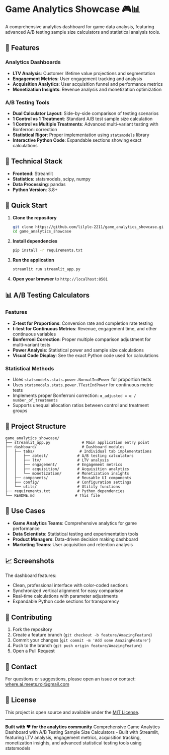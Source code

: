 # Game Analytics Showcase 🎮📊

A comprehensive analytics dashboard for game data analysis, featuring advanced A/B testing sample size calculators and statistical analysis tools.

## 🌟 Features

### Analytics Dashboards
- **LTV Analysis**: Customer lifetime value projections and segmentation
- **Engagement Metrics**: User engagement tracking and analysis
- **Acquisition Analytics**: User acquisition funnel and performance metrics
- **Monetization Insights**: Revenue analysis and monetization optimization

### A/B Testing Tools
- **Dual Calculator Layout**: Side-by-side comparison of testing scenarios
- **1 Control vs 1 Treatment**: Standard A/B test sample size calculation
- **1 Control vs Multiple Treatments**: Advanced multi-variant testing with Bonferroni correction
- **Statistical Rigor**: Proper implementation using `statsmodels` library
- **Interactive Python Code**: Expandable sections showing exact calculations

## 🔧 Technical Stack

- **Frontend**: Streamlit
- **Statistics**: statsmodels, scipy, numpy
- **Data Processing**: pandas
- **Python Version**: 3.8+

## 🚀 Quick Start

1. **Clone the repository**
   ```bash
   git clone https://github.com/lilyle-2211/game_analytics_showcase.git
   cd game_analytics_showcase
   ```

2. **Install dependencies**
   ```bash
   pip install -r requirements.txt
   ```

3. **Run the application**
   ```bash
   streamlit run streamlit_app.py
   ```

4. **Open your browser** to `http://localhost:8501`

## 📊 A/B Testing Calculators

### Features
- **Z-test for Proportions**: Conversion rate and completion rate testing
- **t-test for Continuous Metrics**: Revenue, engagement time, and other continuous variables
- **Bonferroni Correction**: Proper multiple comparison adjustment for multi-variant tests
- **Power Analysis**: Statistical power and sample size calculations
- **Visual Code Display**: See the exact Python code used for calculations

### Statistical Methods
- Uses `statsmodels.stats.power.NormalIndPower` for proportion tests
- Uses `statsmodels.stats.power.TTestIndPower` for continuous metric tests
- Implements proper Bonferroni correction: `α_adjusted = α / number_of_treatments`
- Supports unequal allocation ratios between control and treatment groups

## 📁 Project Structure

```
game_analytics_showcase/
├── streamlit_app.py              # Main application entry point
├── dashboard/                    # Dashboard modules
│   ├── tabs/                    # Individual tab implementations
│   │   ├── abtest/             # A/B testing calculators
│   │   ├── ltv/                # LTV analysis
│   │   ├── engagement/         # Engagement metrics
│   │   ├── acquisition/        # Acquisition analytics
│   │   └── monetization/       # Monetization insights
│   ├── components/             # Reusable UI components
│   ├── config/                 # Configuration settings
│   └── utils/                  # Utility functions
├── requirements.txt            # Python dependencies
└── README.md                  # This file
```

## 🎯 Use Cases

- **Game Analytics Teams**: Comprehensive analytics for game performance
- **Data Scientists**: Statistical testing and experimentation tools
- **Product Managers**: Data-driven decision making dashboard
- **Marketing Teams**: User acquisition and retention analysis

## 📈 Screenshots

The dashboard features:
- Clean, professional interface with color-coded sections
- Synchronized vertical alignment for easy comparison
- Real-time calculations with parameter adjustments
- Expandable Python code sections for transparency

## 🤝 Contributing

1. Fork the repository
2. Create a feature branch (`git checkout -b feature/AmazingFeature`)
3. Commit your changes (`git commit -m 'Add some AmazingFeature'`)
4. Push to the branch (`git push origin feature/AmazingFeature`)
5. Open a Pull Request

## 📧 Contact

For questions or suggestions, please open an issue or contact: where.ai.meets.roi@gmail.com

## 📄 License

This project is open source and available under the [MIT License](LICENSE).

---

**Built with ❤️ for the analytics community**
Comprehensive Game Analytics Dashboard with A/B Testing Sample Size Calculators - Built with Streamlit, featuring LTV analysis, engagement metrics, acquisition tracking, monetization insights, and advanced statistical testing tools using statsmodels
